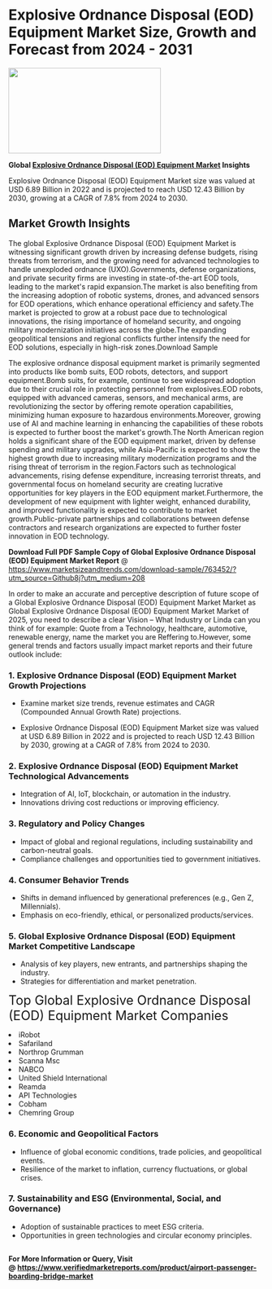 <H1>Explosive Ordnance Disposal (EOD) Equipment Market Size, Growth and Forecast from 2024 - 2031</H1><img class="aligncenter size-medium wp-image-584254" src="https://thirdeyenews.in/wp-content/uploads/2024/09/Global-Market-Research-300x168.jpeg" alt="" width="300" height="168" /><p><strong>Global&nbsp;<a href="https://www.marketsizeandtrends.com/download-sample/763452/?utm_source=Github8j?utm_medium=208">Explosive Ordnance Disposal (EOD) Equipment Market</a> Insights</strong></p><p>Explosive Ordnance Disposal (EOD) Equipment Market size was valued at USD 6.89 Billion in 2022 and is projected to reach USD 12.43 Billion by 2030, growing at a CAGR of 7.8% from 2024 to 2030.</p><p><h2>Market Growth Insights</h2> <p>The global Explosive Ordnance Disposal (EOD) Equipment Market is witnessing significant growth driven by increasing defense budgets, rising threats from terrorism, and the growing need for advanced technologies to handle unexploded ordnance (UXO).Governments, defense organizations, and private security firms are investing in state-of-the-art EOD tools, leading to the market's rapid expansion.The market is also benefiting from the increasing adoption of robotic systems, drones, and advanced sensors for EOD operations, which enhance operational efficiency and safety.The market is projected to grow at a robust pace due to technological innovations, the rising importance of homeland security, and ongoing military modernization initiatives across the globe.The expanding geopolitical tensions and regional conflicts further intensify the need for EOD solutions, especially in high-risk zones.Download Sample</p> <p>The explosive ordnance disposal equipment market is primarily segmented into products like bomb suits, EOD robots, detectors, and support equipment.Bomb suits, for example, continue to see widespread adoption due to their crucial role in protecting personnel from explosives.EOD robots, equipped with advanced cameras, sensors, and mechanical arms, are revolutionizing the sector by offering remote operation capabilities, minimizing human exposure to hazardous environments.Moreover, growing use of AI and machine learning in enhancing the capabilities of these robots is expected to further boost the market's growth.The North American region holds a significant share of the EOD equipment market, driven by defense spending and military upgrades, while Asia-Pacific is expected to show the highest growth due to increasing military modernization programs and the rising threat of terrorism in the region.Factors such as technological advancements, rising defense expenditure, increasing terrorist threats, and governmental focus on homeland security are creating lucrative opportunities for key players in the EOD equipment market.Furthermore, the development of new equipment with lighter weight, enhanced durability, and improved functionality is expected to contribute to market growth.Public-private partnerships and collaborations between defense contractors and research organizations are expected to further foster innovation in EOD technology.</p><p><span class=""><strong>Download Full PDF Sample Copy of Global Explosive Ordnance Disposal (EOD) Equipment Market Report</strong> @ <a href="https://www.marketsizeandtrends.com/download-sample/763452/?utm_source=Github8j?utm_medium=208" target="_blank">https://www.marketsizeandtrends.com/download-sample/763452/?utm_source=Github8j?utm_medium=208</a></span></p><p>In order to make an accurate and perceptive description of future scope of a Global&nbsp;Explosive Ordnance Disposal (EOD) Equipment Market Market as Global&nbsp;Explosive Ordnance Disposal (EOD) Equipment Market Market of 2025, you need to describe a clear Vision &ndash; What Industry or Linda can you think of for example: Quote from a Technology, healthcare, automotive, renewable energy, name the market you are Reffering to.However, some general trends and factors usually impact market reports and their future outlook include:</p><h3>1.&nbsp;<strong>Explosive Ordnance Disposal (EOD) Equipment Market Growth Projections</strong></h3><ul><li>Examine market size trends, revenue estimates and CAGR (Compounded Annual Growth Rate) projections.</li><li><p>Explosive Ordnance Disposal (EOD) Equipment Market size was valued at USD 6.89 Billion in 2022 and is projected to reach USD 12.43 Billion by 2030, growing at a CAGR of 7.8% from 2024 to 2030.</p></li></ul><h3>2.&nbsp;<strong>Explosive Ordnance Disposal (EOD) Equipment Market Technological Advancements</strong></h3><ul><li>Integration of AI, IoT, blockchain, or automation in the industry.</li><li>Innovations driving cost reductions or improving efficiency.</li></ul><h3>3.&nbsp;<strong>Regulatory and Policy Changes</strong></h3><ul><li>Impact of global and regional regulations, including sustainability and carbon-neutral goals.</li><li>Compliance challenges and opportunities tied to government initiatives.</li></ul><h3>4.&nbsp;<strong>Consumer Behavior Trends</strong></h3><ul><li>Shifts in demand influenced by generational preferences (e.g., Gen Z, Millennials).</li><li>Emphasis on eco-friendly, ethical, or personalized products/services.</li></ul><h3>5.&nbsp;<strong>Global Explosive Ordnance Disposal (EOD) Equipment Market Competitive Landscape</strong></h3><ul><li>Analysis of key players, new entrants, and partnerships shaping the industry.</li><li>Strategies for differentiation and market penetration.</li></ul><p data-pm-slice="1 1 []"><span style="color: inherit; font-family: inherit; font-size: 25px;">Top Global Explosive Ordnance Disposal (EOD) Equipment Market Companies</span></p><div class="" data-test-id=""><p><li>iRobot</li><li> Safariland</li><li> Northrop Grumman</li><li> Scanna Msc</li><li> NABCO</li><li> United Shield International</li><li> Reamda</li><li> API Technologies</li><li> Cobham</li><li> Chemring Group</li></p></div><h3>6.&nbsp;<strong>Economic and Geopolitical Factors</strong></h3><ul><li>Influence of global economic conditions, trade policies, and geopolitical events.</li><li>Resilience of the market to inflation, currency fluctuations, or global crises.</li></ul><h3>7.&nbsp;<strong>Sustainability and ESG (Environmental, Social, and Governance)</strong></h3><ul><li>Adoption of sustainable practices to meet ESG criteria.</li><li>Opportunities in green technologies and circular economy principles.</li></ul><h2><strong style="font-size: 14px;">For More Information or Query, Visit @&nbsp;</strong><a style="background-color: #ffffff; font-size: 14px;" href="https://www.marketsizeandtrends.com/report/explosive-ordnance-disposal-eod-equipment-market/" target="_blank">https://www.verifiedmarketreports.com/product/airport-passenger-boarding-bridge-market</a></h2>